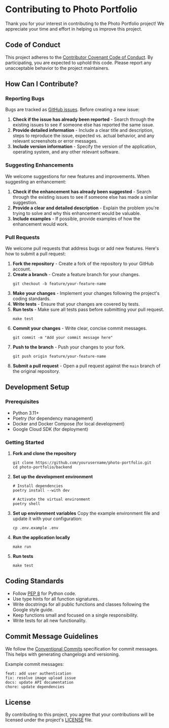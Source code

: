 # Contributing to Photo Portfolio

Thank you for your interest in contributing to the Photo Portfolio project! We appreciate your time and effort in helping us improve this project.

## Code of Conduct

This project adheres to the [Contributor Covenant Code of Conduct](CODE_OF_CONDUCT.md). By participating, you are expected to uphold this code. Please report any unacceptable behavior to the project maintainers.

## How Can I Contribute?

### Reporting Bugs

Bugs are tracked as [GitHub issues](https://github.com/yourusername/photo-portfolio/issues). Before creating a new issue:

1. **Check if the issue has already been reported** - Search through the existing issues to see if someone else has reported the same issue.
2. **Provide detailed information** - Include a clear title and description, steps to reproduce the issue, expected vs. actual behavior, and any relevant screenshots or error messages.
3. **Include version information** - Specify the version of the application, operating system, and any other relevant software.

### Suggesting Enhancements

We welcome suggestions for new features and improvements. When suggesting an enhancement:

1. **Check if the enhancement has already been suggested** - Search through the existing issues to see if someone else has made a similar suggestion.
2. **Provide a clear and detailed description** - Explain the problem you're trying to solve and why this enhancement would be valuable.
3. **Include examples** - If possible, provide examples of how the enhancement would work.

### Pull Requests

We welcome pull requests that address bugs or add new features. Here's how to submit a pull request:

1. **Fork the repository** - Create a fork of the repository to your GitHub account.
2. **Create a branch** - Create a feature branch for your changes.
   ```
   git checkout -b feature/your-feature-name
   ```
3. **Make your changes** - Implement your changes following the project's coding standards.
4. **Write tests** - Ensure that your changes are covered by tests.
5. **Run tests** - Make sure all tests pass before submitting your pull request.
   ```
   make test
   ```
6. **Commit your changes** - Write clear, concise commit messages.
   ```
   git commit -m "Add your commit message here"
   ```
7. **Push to the branch** - Push your changes to your fork.
   ```
   git push origin feature/your-feature-name
   ```
8. **Submit a pull request** - Open a pull request against the `main` branch of the original repository.

## Development Setup

### Prerequisites

- Python 3.11+
- Poetry (for dependency management)
- Docker and Docker Compose (for local development)
- Google Cloud SDK (for deployment)

### Getting Started

1. **Fork and clone the repository**
   ```
   git clone https://github.com/yourusername/photo-portfolio.git
   cd photo-portfolio/backend
   ```

2. **Set up the development environment**
   ```
   # Install dependencies
   poetry install --with dev
   
   # Activate the virtual environment
   poetry shell
   ```

3. **Set up environment variables**
   Copy the example environment file and update it with your configuration:
   ```
   cp .env.example .env
   ```

4. **Run the application locally**
   ```
   make run
   ```

5. **Run tests**
   ```
   make test
   ```

## Coding Standards

- Follow [PEP 8](https://www.python.org/dev/peps/pep-0008/) for Python code.
- Use type hints for all function signatures.
- Write docstrings for all public functions and classes following the Google style guide.
- Keep functions small and focused on a single responsibility.
- Write tests for all new functionality.

## Commit Message Guidelines

We follow the [Conventional Commits](https://www.conventionalcommits.org/) specification for commit messages. This helps with generating changelogs and versioning.

Example commit messages:

```
feat: add user authentication
fix: resolve image upload issue
docs: update API documentation
chore: update dependencies
```

## License

By contributing to this project, you agree that your contributions will be licensed under the project's [LICENSE](LICENSE) file.
